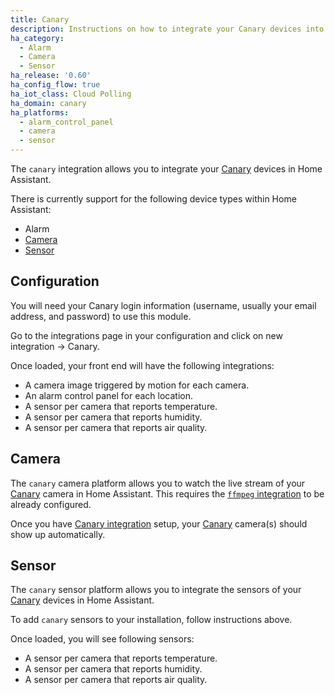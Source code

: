 ```yaml
---
title: Canary
description: Instructions on how to integrate your Canary devices into Home Assistant.
ha_category:
  - Alarm
  - Camera
  - Sensor
ha_release: '0.60'
ha_config_flow: true
ha_iot_class: Cloud Polling
ha_domain: canary
ha_platforms:
  - alarm_control_panel
  - camera
  - sensor
---
```


The `canary` integration allows you to integrate your [Canary](https://canary.is) devices in Home Assistant.

There is currently support for the following device types within Home Assistant:

- Alarm
- [Camera](#camera)
- [Sensor](#sensor)

## Configuration

You will need your Canary login information (username, usually your email address, and password) to use this module.

Go to the integrations page in your configuration and click on new integration -> Canary.

Once loaded, your front end will have the following integrations:

- A camera image triggered by motion for each camera.
- An alarm control panel for each location.
- A sensor per camera that reports temperature.
- A sensor per camera that reports humidity.
- A sensor per camera that reports air quality.

## Camera

The `canary` camera platform allows you to watch the live stream of your [Canary](https://canary.is) camera in Home Assistant. This requires the [`ffmpeg` integration](/integrations/ffmpeg/) to be already configured.

Once you have [Canary integration](/integrations/canary/) setup, your [Canary](https://canary.is) camera(s) should show up automatically.

## Sensor

The `canary` sensor platform allows you to integrate the sensors of your [Canary](https://canary.is) devices in Home Assistant.

To add `canary` sensors to your installation, follow instructions above.

Once loaded, you will see following sensors:

- A sensor per camera that reports temperature.
- A sensor per camera that reports humidity.
- A sensor per camera that reports air quality.
